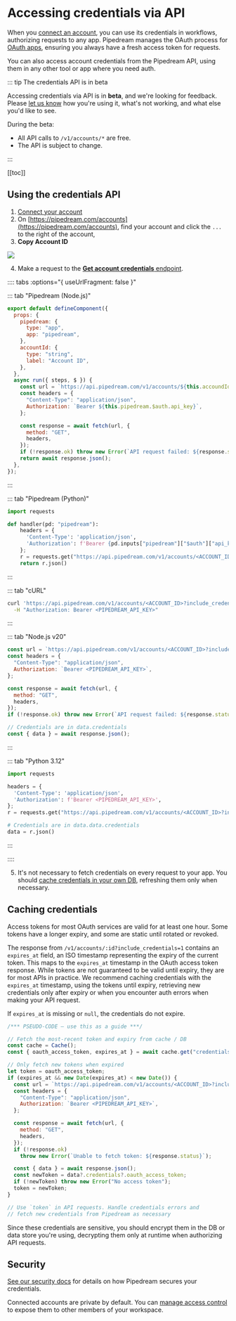 # Accessing credentials via API

When you [connect an account](/connected-accounts/#connecting-accounts), you can use its credentials in workflows, authorizing requests to any app. Pipedream manages the OAuth process for [OAuth apps](/connected-accounts/#oauth), ensuring you always have a fresh access token for requests.

You can also access account credentials from the Pipedream API, using them in any other tool or app where you need auth.

::: tip The credentials API is in beta

Accessing credentials via API is in **beta**, and we're looking for feedback. Please [let us know](https://pipedream.com/support) how you're using it, what's not working, and what else you'd like to see.

During the beta:

- All API calls to `/v1/accounts/*` are free.
- The API is subject to change.

:::

[[toc]]

## Using the credentials API

1. [Connect your account](/connected-accounts/#connecting-a-new-account)
2. On [https://pipedream.com/accounts](https://pipedream.com/accounts), find your account and click the `...` to the right of the account,
3. **Copy Account ID**

<div>
<img src="https://res.cloudinary.com/pipedreamin/image/upload/v1707622922/docs/Screenshot_2024-02-10_at_7.10.59_PM_zxfpkt.png" />
</div>

4. Make a request to the [**Get account credentials** endpoint](/api/rest/#get-account-credentials).

:::: tabs :options="{ useUrlFragment: false }"

::: tab "Pipedream (Node.js)"

```javascript
export default defineComponent({
  props: {
    pipedream: {
      type: "app",
      app: "pipedream",
    },
    accountId: {
      type: "string",
      label: "Account ID",
    },
  },
  async run({ steps, $ }) {
    const url = `https://api.pipedream.com/v1/accounts/${this.accoundId}?include_credentials=1`;
    const headers = {
      "Content-Type": "application/json",
      Authorization: `Bearer ${this.pipedream.$auth.api_key}`,
    };

    const response = await fetch(url, {
      method: "GET",
      headers,
    });
    if (!response.ok) throw new Error(`API request failed: ${response.status}`);
    return await response.json();
  },
});
```

:::

::: tab "Pipedream (Python)"

```python
import requests

def handler(pd: "pipedream"):
    headers = {
      'Content-Type': 'application/json',
      'Authorization': f'Bearer {pd.inputs["pipedream"]["$auth"]["api_key"]}',
    };
    r = requests.get("https://api.pipedream.com/v1/accounts/<ACCOUNT_ID>?include_credentials=1", headers=headers)
    return r.json()
```

:::

::: tab "cURL"

```bash
curl 'https://api.pipedream.com/v1/accounts/<ACCOUNT_ID>?include_credentials=1' \
  -H "Authorization: Bearer <PIPEDREAM_API_KEY>"
```

:::

::: tab "Node.js v20"

```javascript
const url = `https://api.pipedream.com/v1/accounts/<ACCOUNT_ID>?include_credentials=1`;
const headers = {
  "Content-Type": "application/json",
  Authorization: `Bearer <PIPEDREAM_API_KEY>`,
};

const response = await fetch(url, {
  method: "GET",
  headers,
});
if (!response.ok) throw new Error(`API request failed: ${response.status}`);

// Credentials are in data.credentials
const { data } = await response.json();
```

:::

::: tab "Python 3.12"

```python
import requests

headers = {
  'Content-Type': 'application/json',
  'Authorization': f'Bearer <PIPEDREAM_API_KEY>',
};
r = requests.get("https://api.pipedream.com/v1/accounts/<ACCOUNT_ID>?include_credentials=1", headers=headers)

# Credentials are in data.data.credentials
data = r.json()
```

:::

::::

5. It's not necessary to fetch credentials on every request to your app. You should [cache credentials in your own DB](#caching-credentials), refreshing them only when necessary.

## Caching credentials

Access tokens for most OAuth services are valid for at least one hour. Some tokens have a longer expiry, and some are static until rotated or revoked.

The response from `/v1/accounts/:id?include_credentials=1` contains an `expires_at` field, an ISO timestamp representing the expiry of the current token. This maps to the `expires_at` timestamp in the OAuth access token response. While tokens are not guaranteed to be valid until expiry, they are for most APIs in practice. We recommend caching credentials with the `expires_at` timestamp, using the tokens until expiry, retrieving new credentials only after expiry or when you encounter auth errors when making your API request.

If `expires_at` is missing or `null`, the credentials do not expire.

```javascript
/*** PSEUDO-CODE — use this as a guide ***/

// Fetch the most-recent token and expiry from cache / DB
const cache = Cache();
const { oauth_access_token, expires_at } = await cache.get("credentials");

// Only fetch new tokens when expired
let token = oauth_access_token;
if (expires_at && new Date(expires_at) < new Date()) {
  const url = `https://api.pipedream.com/v1/accounts/<ACCOUNT_ID>?include_credentials=1`;
  const headers = {
    "Content-Type": "application/json",
    Authorization: `Bearer <PIPEDREAM_API_KEY>`,
  };

  const response = await fetch(url, {
    method: "GET",
    headers,
  });
  if (!response.ok)
    throw new Error(`Unable to fetch token: ${response.status}`);

  const { data } = await response.json();
  const newToken = data?.credentials?.oauth_access_token;
  if (!newToken) throw new Error("No access token");
  token = newToken;
}

// Use `token` in API requests. Handle credentials errors and
// fetch new credentials from Pipedream as necessary
```

Since these credentials are sensitive, you should encrypt them in the DB or data store you're using, decrypting them only at runtime when authorizing API requests.

## Security

[See our security docs](/privacy-and-security/#third-party-oauth-grants-api-keys-and-environment-variables) for details on how Pipedream secures your credentials.

Connected accounts are private by default. You can [manage access control](/connected-accounts/#managing-access) to expose them to other members of your workspace.
